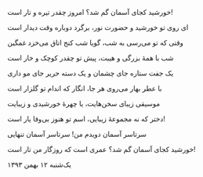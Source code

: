 <!-- 
.. title: خورشید
.. slug: khorshid
.. date: 2015-11-30 22:15:35 UTC
.. tags: غزل
.. category:
.. link: 
.. description: 
.. type: text
-->

خورشید کجای آسمان گم شد؟ امروز چقدر تیره و تار است!

ای روی تو خورشید و حضورت نور، برگرد دوباره وقت دیدار است

وقتی که تو می‌رسی به شب، گویا شب کنج اتاق می‌خزد غمگین

شب با همهٔ بزرگی و هیبت، پیش تو چقدر کوچک و خار است

یک جفت ستاره جای چشمان و یک دسته حریر جای مو داری

با عطر بهار می‌روی هر جا، انگار که اندام تو گلزار است

موسیقی زیبای سخن‌هایت، یا چهرهٔ خورشیدی و زیبایت

دختر که نه مجموعهٔ زیبایی، اسم تو هنوز بی‌وفا یار است!

سرتاسر آسمان دویدم من! سرتاسر آسمان تنهایی

خورشید کجای آسمان گم شد؟ عمری است که روزگار من تار است!

یک‌شنبه ۱۲ بهمن ۱۳۹۳
